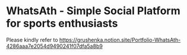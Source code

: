 # WhatsAth - Simple Social Platform for sports enthusiasts
Please kindly refer to https://grushenka.notion.site/Portfolio-WhatsAth-4286aaa7e2054d9490241f07dfa5a8b9
